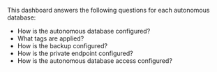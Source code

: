 This dashboard answers the following questions for each autonomous database:

- How is the autonomous database configured?
- What tags are applied?
- How is the backup configured?
- How is the private endpoint configured?
- How is the autonomous database access configured?

